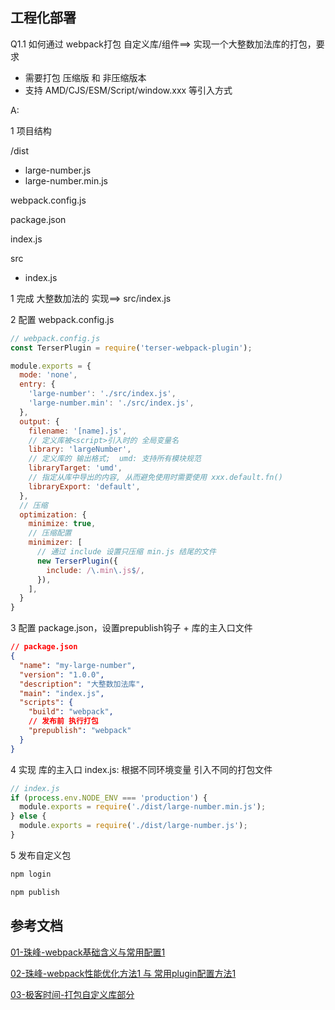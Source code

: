 ## 工程化部署

Q1.1 如何通过 webpack打包 自定义库/组件==> 实现⼀个⼤整数加法库的打包，要求
  - 需要打包 压缩版 和 ⾮压缩版本
  - ⽀持 AMD/CJS/ESM/Script/window.xxx 等引⼊方式

A: <br/>

1 项目结构

/dist
  - large-number.js
  - large-number.min.js

webpack.config.js

package.json

index.js

src
  - index.js


1 完成 大整数加法的 实现==> src/index.js

2 配置 webpack.config.js

```js
// webpack.config.js
const TerserPlugin = require('terser-webpack-plugin');

module.exports = {
  mode: 'none',
  entry: {
    'large-number': './src/index.js',
    'large-number.min': './src/index.js',
  },
  output: {
    filename: '[name].js',
    // 定义库被<script>引入时的 全局变量名
    library: 'largeNumber',
    // 定义库的 输出格式;  umd: 支持所有模块规范
    libraryTarget: 'umd',
    // 指定从库中导出的内容, 从而避免使用时需要使用 xxx.default.fn()
    libraryExport: 'default',
  },
  // 压缩
  optimization: {
    minimize: true,
    // 压缩配置
    minimizer: [
      // 通过 include 设置只压缩 min.js 结尾的⽂件
      new TerserPlugin({
        include: /\.min\.js$/,
      }),
    ],
  }
}
``` 

3 配置 package.json，设置prepublish钩子 + 库的主入口文件

```json
// package.json
{
  "name": "my-large-number",
  "version": "1.0.0",
  "description": "大整数加法库",
  "main": "index.js",
  "scripts": {
    "build": "webpack",
    // 发布前 执行打包
    "prepublish": "webpack"
  }
}
```

4 实现 库的主入口 index.js: 根据不同环境变量 引入不同的打包文件

```js
// index.js
if (process.env.NODE_ENV === 'production') {
  module.exports = require('./dist/large-number.min.js');
} else {
  module.exports = require('./dist/large-number.js');
}
```

5 发布自定义包

```bash
npm login

npm publish
```



## 参考文档

[01-珠峰-webpack基础含义与常用配置1](http://www.zhufengpeixun.com/strong/html/26.webpack-1-basic.html)

[02-珠峰-webpack性能优化方法1 与 常用plugin配置方法1](http://www.zhufengpeixun.com/strong/html/103.8.webpack-optimize1.html)

[03-极客时间-打包自定义库部分](/)


